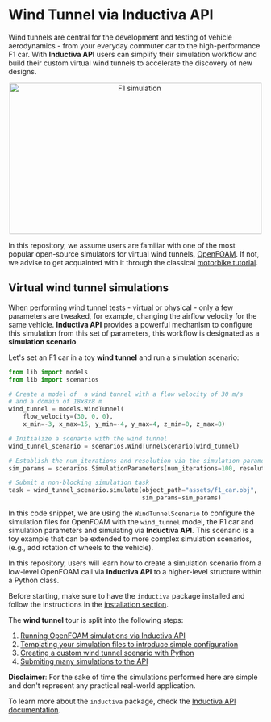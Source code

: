 # Wind Tunnel via Inductiva API

Wind tunnels are central for the development and testing of vehicle aerodynamics -
from your everyday commuter car to the high-performance F1 car.
With **Inductiva API** users can simplify their simulation workflow and build their
custom virtual wind tunnels to accelerate the discovery of new designs.

<div align="center">
<img src="assets/f1.gif" width=500 height=300 alt="F1 simulation">
</div>

In this repository, we assume users are familiar with one of the most popular
open-source simulators for virtual wind tunnels, [OpenFOAM](https://www.openfoam.org).
If not, we advise to get acquainted with it through the classical
[motorbike tutorial](https://github.com/OpenFOAM/OpenFOAM-8/tree/master/tutorials/incompressible/simpleFoam/motorBike).

## Virtual wind tunnel simulations

When performing wind tunnel tests - virtual or physical - only a few
parameters are tweaked, for example, changing the airflow velocity for the same
vehicle.
**Inductiva API** provides a powerful mechanism to configure this simulation
from this set of parameters, this workflow is designated as
a **simulation scenario**.

Let's set an F1 car in a toy **wind tunnel** and run a simulation scenario:

```python
from lib import models
from lib import scenarios

# Create a model of  a wind tunnel with a flow velocity of 30 m/s
# and a domain of 18x8x8 m
wind_tunnel = models.WindTunnel(
    flow_velocity=(30, 0, 0),
    x_min=-3, x_max=15, y_min=-4, y_max=4, z_min=0, z_max=8)

# Initialize a scenario with the wind tunnel
wind_tunnel_scenario = scenarios.WindTunnelScenario(wind_tunnel)

# Establish the num_iterations and resolution via the simulation parameters
sim_params = scenarios.SimulationParameters(num_iterations=100, resolution=2)

# Submit a non-blocking simulation task
task = wind_tunnel_scenario.simulate(object_path="assets/f1_car.obj",
                                     sim_params=sim_params)
```

In this code snippet, we are using the `WindTunnelScenario` to configure the
simulation files for OpenFOAM with the `wind_tunnel` model, the F1 car and
simulation parameters and simulating via **Inductiva API**. This scenario is a
toy example that can be extended to more complex simulation scenarios, (e.g.,
add rotation of wheels to the vehicle). 

In this repository, users will learn how to create a simulation scenario from a
low-level OpenFOAM call via **Inductiva API** to a higher-level structure within
a Python class.

Before starting, make sure to have the `inductiva` package installed and
follow the instructions in the [installation section](docs/0_INSTALL.md).

The **wind tunnel** tour is split into the following steps:
1. [Running OpenFOAM simulations via Inductiva API](docs/1_OPENFOAM_SIM.md)
2. [Templating your simulation files to introduce simple configuration](docs/2_TEMPLATING.md)
3. [Creating a custom wind tunnel scenario with Python](docs/3_WINDTUNNEL_SCENARIO.md)
4. [Submiting many simulations to the API](docs/4_BATCH_WIND_TUNNELS.md)

**Disclaimer**: For the sake of time the simulations performed here are simple and
don't represent any practical real-world application.

To learn more about the `inductiva` package, check the
[Inductiva API documentation](https://github.com/inductiva/inductiva/wiki).
